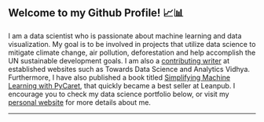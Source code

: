 ## Welcome to my Github Profile! 📈📊

I am a data scientist who is passionate about machine learning and data visualization. My goal is to be involved in projects that utilize data science to mitigate climate change, air pollution, deforestation and help accomplish the UN sustainable development goals. I am also a [contributing writer](https://giannistolios.medium.com/) at established websites such as Towards Data Science and Analytics Vidhya. Furthermore, I have also published a book titled [Simplifying Machine Learning with PyCaret](https://leanpub.com/pycaretbook/), that quickly became a best seller at Leanpub. I encourage you to check my data science portfolio below, or visit my [personal website](https://giannis.io/) for more details about me.

-----
